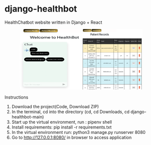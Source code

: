 # django-healthbot
HealthChatbot website written in Django + React
<p align="center">
  <img src="homepage.png" width="200" height="200" title="homepage">  <img src="recordspage.png" width="200" title="recordspage" height="200"> 
</p>

Instructions
1. Download the project(Code, Download ZIP)
2. In the terminal, cd into the directory (cd, cd Downloads, cd django-healthbot-main)
3. Start up the virtual environment, run : pipenv shell
4. Install requirements: pip install -r requirements.txt
5. In the virtual environment run:  python3 manage.py runserver 8080
6. Go to http://127.0.0.1:8080/ in browser to access application
